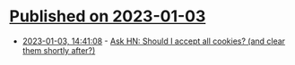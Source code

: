 # [Published on 2023-01-03](index.md)

* [2023-01-03, 14:41:08](https://news.ycombinator.com/item?id=34231879) - [Ask HN: Should I accept all cookies? (and clear them shortly after?)](https://news.ycombinator.com/item?id=34231879)
